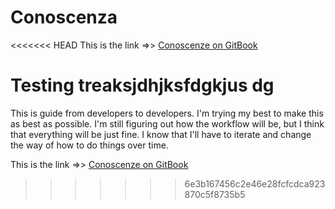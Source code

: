 # Conoscenza

<<<<<<< HEAD
This is the link =>> [Conoscenze on GitBook](https://henryjperez.gitbook.io/conosceza)

Testing treaksjdhjksfdgkjus dg
=======
This is guide from developers to developers. I'm trying my best to make this as best as possible. I'm still figuring out how the workflow will be, but I think that everything will be just fine. I know that I'll have to iterate and change the way of how to do things over time.

This is the link =&gt;&gt; [Conoscenze on GitBook](https://henryjperez.gitbook.io/conosceza)

>>>>>>> 6e3b167456c2e46e28fcfcdca923870c5f8735b5
